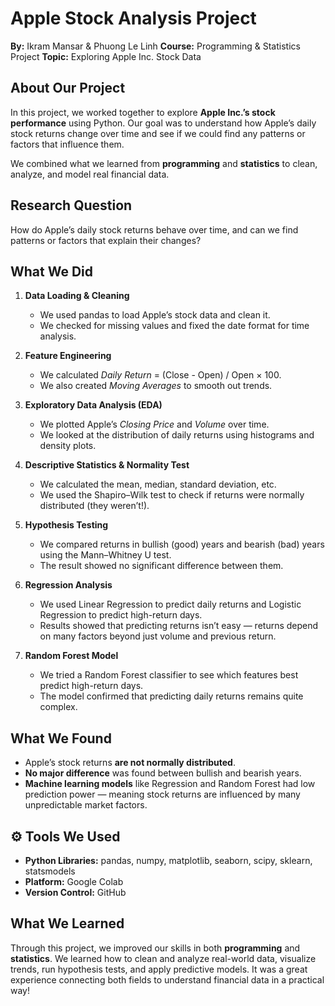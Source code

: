 

#  Apple Stock Analysis Project

 **By:** Ikram Mansar & Phuong Le Linh 
 **Course:** Programming & Statistics Project
 **Topic:** Exploring Apple Inc. Stock Data



##  About Our Project

In this project, we worked together to explore **Apple Inc.’s stock performance** using Python. Our goal was to understand how Apple’s daily stock returns change over time and see if we could find any patterns or factors that influence them.

We combined what we learned from **programming** and **statistics** to clean, analyze, and model real financial data.



##  Research Question

 How do Apple’s daily stock returns behave over time, and can we find patterns or factors that explain their changes?



##  What We Did

1. **Data Loading & Cleaning**

   * We used pandas to load Apple’s stock data and clean it.
   * We checked for missing values and fixed the date format for time analysis.

2. **Feature Engineering**

   * We calculated *Daily Return* = (Close - Open) / Open × 100.
   * We also created *Moving Averages* to smooth out trends.

3. **Exploratory Data Analysis (EDA)**

   * We plotted Apple’s *Closing Price* and *Volume* over time.
   * We looked at the distribution of daily returns using histograms and density plots.

4. **Descriptive Statistics & Normality Test**

   * We calculated the mean, median, standard deviation, etc.
   * We used the Shapiro–Wilk test to check if returns were normally distributed (they weren’t!).

5. **Hypothesis Testing**

   * We compared returns in bullish (good) years and bearish (bad) years using the Mann–Whitney U test.
   * The result showed no significant difference between them.

6. **Regression Analysis**

   * We used Linear Regression to predict daily returns and Logistic Regression to predict high-return days.
   * Results showed that predicting returns isn’t easy — returns depend on many factors beyond just volume and previous return.

7. **Random Forest Model**

   * We tried a Random Forest classifier to see which features best predict high-return days.
   * The model confirmed that predicting daily returns remains quite complex.



##  What We Found

* Apple’s stock returns **are not normally distributed**.
* **No major difference** was found between bullish and bearish years.
* **Machine learning models** like Regression and Random Forest had low prediction power — meaning stock returns are influenced by many unpredictable market factors.


## ⚙️ Tools We Used

* **Python Libraries:** pandas, numpy, matplotlib, seaborn, scipy, sklearn, statsmodels
* **Platform:** Google Colab
* **Version Control:** GitHub



##  What We Learned

Through this project, we improved our skills in both **programming** and **statistics**.
We learned how to clean and analyze real-world data, visualize trends, run hypothesis tests, and apply predictive models.
It was a great experience connecting both fields to understand financial data in a practical way!



